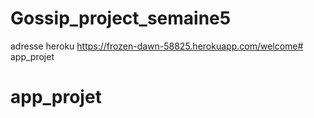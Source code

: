 
# Gossip_project_semaine5

adresse heroku
https://frozen-dawn-58825.herokuapp.com/welcome# app_projet
# app_projet
